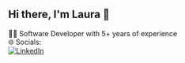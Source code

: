 ## Hi there, I'm Laura 💫 
👩‍💻 Software Developer with 5+ years of experience<br>
🌐 Socials: <br>
[![LinkedIn](https://img.shields.io/badge/LinkedIn-%230077B5.svg?logo=linkedin&logoColor=white)](https://linkedin.com/in/lauraboudier/?locale=en_US) 
